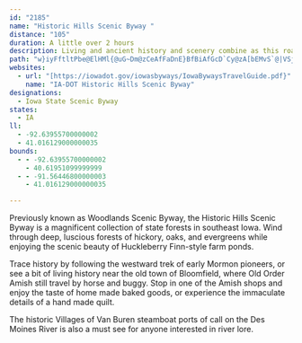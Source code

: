 ```yaml
---
id: "2185"
name: "Historic Hills Scenic Byway "
distance: "105"
duration: A little over 2 hours
description: Living and ancient history and scenery combine as this road crosses the Mormon Trail and curves through woodlands and Amish country.
path: "w}iyFftltPbe@ElHMl{@uG~Dm@zCeAfFaDnE}BfBiAfGcD`Cy@zA[bEMvS`@|VSjCKdL?jEl@f^zLxDx@jFVn`@x@rEj@`HTfGDjMMDrFRFrAGt@QZW`Er@bDZ`HZlh@Gf_B@vaFq@~HIt`@ElFZ^sAz@gBhScYnBkBrKqF~@QbNZlHbAz@Dr@Ih@Ur@s@vEqHZ{AD_BBeUb@_CrCsHJq@HeAOoB}EcVI_ABs@Nk@Ve@jFcFlC_EtSs^fBeDd@qA~Pwx@`@gDJeEPuA\\y@^e@b@WrDOrBFhDr@fIrClAFbLiCtJeCrAk@lAs@bFaE~@qAb@sAx@oFd@_AvByCd@_ATeAxAcKReAr@yBnA{BfGsIh@eATsARmHEuCmAsHI_A@_Ab@mFAiHIY_@q@qFoC]_@Wk@WmAy@_KuAsHEgAXmBdAgDD_ABmFJY^s@lN{Qj@yAb@kC|C{d@N}@t@{BT_BFcF}@gKE_HXsD?aAO_AYk@yAgB]m@EcANgE]mILmCr@{EFgAAeA]kB_DkMYcBKmAIoJMsFzAq@hBU|OKpc@EtA_@hAy@l@w@h@oA^wB?wh@FwHf@uCbHcZ\\eEDoEMyC{@gGwHq\\De^RgC\\sAp@cB|AiBdAm@bA[hYsBhASfA_@hAs@rBoBlEaGx@wAj@eBb@mBZsC\\cMd@mEfAgDdBwCv@u@xBsA`b@gNrA_AbA_Bh@eBT{BBoXXuBdAyCn@m@dAu@hB[fc@KlWJh`@^nAEbCe@pAq@lNqJvAs@zDmAbCKhPE?{FOcA@y\\V}{@N{qAMozAH}k@\\w|@^muAHgI~@s_@BqKd@u@z_@Sd_@f@fcADvADzAXjBf@hBx@lx@|c@hEzCpHtGlFdE`ElClEfD|XnR~A^fXFCqsAHeD^cE|@qFt@eC`KaY\\qAZmBNwCBgd@GycA]iyCD{v@EeCMgA}B{LKeAEuAF_CpCiPNkDYa}FUavAy@_lCS}uABk_@g@giAKshAXct@NqhDDa]\\gEj@{DbAoDxByF|CeFxf@{d@zEkFtBoCpg@sv@~QyWxByDbCgG~@mDx@uDt@}GRaFDma@\\{p@n@guB^kzA^iz@h@wmFJ{Ef@eFtAmFtK_Y|AeFd@oCZyDHgE?aTAuBSyBi@_Ci@}Ao@uAoAkB{CmBkA_@mGq@aGUkIw@yB{@cDgCsAqBi@sAu@sCa@_CQ_Dk@ex@OyAc@yBo@uBmBkDkq@cx@{DsF_F{HoAyBaGsIiLwLkAeCc@sDByAtBkTl@_ClCeD|DmDdB{@bPeFtAeA|@gBd@gCBsACsu@Cab@Bs@Nm@hWwh@d`@p`@vSwb@`J_QrAkBhByAnl@k\\{AgFUwAUsC?csBWwzAsAgwCQgpBIq^KqDYsBcAuBo@_AeHaFsB}@eGu@sN}@sPaBwAg@gAqA_@aBM_BLkApGgd@r@e@`CMr@m@vDoXZkAzGaMnBmFlAuFdA}JtG{|@JaJ_@uKo@i[^}KbAsHbB}JjBkEvPoPjBgAhA_@`BQxj@g@dbAI\\CdAy@s@{o@AwE`@qNxBL|PdBlA?rCXzQDtVOpd@A`i@XJLpDKrFBdXVzu@fAxCKlBe@rCsAzZ}TpBmBjAwAr@aAjBsDr@gBjAeEl@eDTiBTmDHsCeB_q@^{Ex@mDxU{j@fCsGdA_DtNip@ZmCLmCBgONgDh@gEhJym@bB}JRkBHyBCuCk@_FqLuj@lt@q[|Ay@v@o@jAaB|@_Cd@mBvFiWnA}GpDwUdAwF|@aCdAsBjHaKt@_B^mA^eBb@gD?gCImD?sCRsC^sBl@eBv@gAp\\w\\lAkBj@mB\\qBNuB?yBKmBc@sBe@yAwPwY{@mBcAeDq@aDc@kEIuBOmPOwIOcCc@{DgBmG{Ky]yEuNs@sBu@}A_BoCyAgB}UiTiAkB}@eCe@sBUuBImDTyD~Kil@n@}HJoDB{DIso@OqDUuAs@sCm@mAoUk`@iNaVoAuD[qCGgAAijIEy]FeoB"
websites:
  - url: "[https://iowadot.gov/iowasbyways/IowaBywaysTravelGuide.pdf}"
    name: "IA-DOT Historic Hills Scenic Byway"
designations:
  - Iowa State Scenic Byway
states:
  - IA
ll:
  - -92.63955700000002
  - 41.016129000000035
bounds:
  - - -92.63955700000002
    - 40.61951099999999
  - - -91.56446800000003
    - 41.016129000000035

---
```


<p> Previously known as Woodlands Scenic Byway, the Historic Hills Scenic Byway is a magnificent collection of
state forests in southeast Iowa. Wind through deep, luscious forests of hickory, oaks, and evergreens while enjoying the scenic
beauty of Huckleberry Finn-style farm ponds. </p>
<p> Trace history by
following the westward trek of early Mormon pioneers, or see a bit of
living history near the old town of Bloomfield, where Old Order Amish still
travel by horse and buggy. Stop in one of the Amish shops and enjoy
the taste of home made baked goods, or experience the immaculate details of a hand made quilt. </p>
<p>The historic Villages of Van
Buren steamboat ports of call on the Des Moines River is also a must see for anyone interested in river lore.</p>
